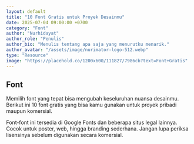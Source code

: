 ```yaml
---
layout: default
title: "10 Font Gratis untuk Proyek Desainmu"
date: 2025-07-04 09:00:00 +0700
category: "Font"
author: "Nurhidayat"
author_role: "Penulis"
author_bio: "Menulis tentang apa saja yang menurutku menarik."
author_avatar: "/assets/image/nurimator-logo-512.webp"
type: "Resource"
image: "https://placehold.co/1200x600/111827/7986cb?text=Font+Gratis"
---
```

## Font
Memilih font yang tepat bisa mengubah keseluruhan nuansa desainmu. Berikut ini 10 font gratis yang bisa kamu gunakan untuk proyek pribadi maupun komersial.

Font-font ini tersedia di Google Fonts dan beberapa situs legal lainnya. Cocok untuk poster, web, hingga branding sederhana. Jangan lupa periksa lisensinya sebelum digunakan secara komersial.

